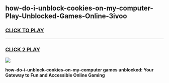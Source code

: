 
## how-do-i-unblock-cookies-on-my-computer-Play-Unblocked-Games-Online-3ivoo
<h3>
<a href="https://premium76.site?title=how-do-i-unblock-cookies-on-my-computer&ref=25A">CLICK TO PLAY</a></h3>
<hr>

<h3>
<a href="https://premium76.site?title=how-do-i-unblock-cookies-on-my-computer&ref=25A">CLICK 2 PLAY</a>
  
</h3>

<a href="https://premium76.site?title=how-do-i-unblock-cookies-on-my-computer&ref=25A"><img src="https://clearcache.store/games.png"></a>


**how-do-i-unblock-cookies-on-my-computer games unblocked: Your Gateway to Fun and Accessible Online Gaming**
